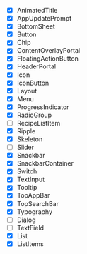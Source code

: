 - [x] AnimatedTitle
- [x] AppUpdatePrompt
- [x] BottomSheet
- [x] Button
- [x] Chip
- [x] ContentOverlayPortal
- [x] FloatingActionButton
- [x] HeaderPortal
- [x] Icon
- [x] IconButton
- [x] Layout
- [x] Menu
- [x] ProgressIndicator
- [x] RadioGroup
- [ ] RecipeListItem
- [x] Ripple
- [x] Skeleton
- [ ] Slider
- [x] Snackbar
- [x] SnackbarContainer
- [x] Switch
- [x] TextInput
- [x] Tooltip
- [x] TopAppBar
- [x] TopSearchBar
- [x] Typography
- [ ] Dialog
- [ ] TextField
- [x] List
- [x] ListItems